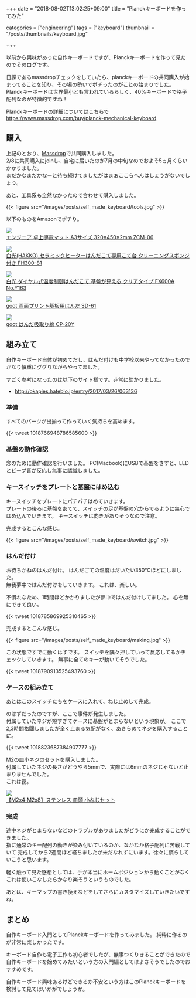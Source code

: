 +++
date = "2018-08-02T13:02:25+09:00"
title = "Planckキーボードを作ってみた"

categories = ["engineering"]
tags = ["keyboard"]
thumbnail = "/posts/thumbnails/keyboard.jpg"

+++

以前から興味があった自作キーボードですが、Planckキーボードを作って見たのでそのログです。

日課であるmassdropチェックをしていたら、planckキーボードの共同購入が始まってることを知り、その場の勢いでポチったのがことの始まりでした。
Planckキーボードは世界最小とも言われているらしく、40%キーボードで格子配列なのが特徴的ですね！

Planckキーボードの詳細についてはこちらで
https://www.massdrop.com/buy/planck-mechanical-keyboard

## 購入

上記のとおり、[Massdrop](https://www.massdrop.com/)で共同購入しました。\
2/8に共同購入にjoinし、自宅に届いたのが7月の中旬なのでおよそ5ヵ月くらいかかりました。\
まだかなまだかなーと待ち続けてましたがはまぁここらへんはしょうがないでしょう。

あと、工具系も全然なかったので合わせて購入しました。

{{< figure src="/images/posts/self_made_keyboard/tools.jpg" >}}

以下のものをAmazonでポチり。

<a href="https://www.amazon.co.jp/gp/product/B002L6HJ9Q/ref=as_li_ss_il?ie=UTF8&psc=1&linkCode=li2&tag=foresta04-22&linkId=9f925d098550c35fc3ec8d2d2108134b" target="_blank"><img border="0" src="//ws-fe.amazon-adsystem.com/widgets/q?_encoding=UTF8&ASIN=B002L6HJ9Q&Format=_SL160_&ID=AsinImage&MarketPlace=JP&ServiceVersion=20070822&WS=1&tag=foresta04-22" ></a><img src="https://ir-jp.amazon-adsystem.com/e/ir?t=foresta04-22&l=li2&o=9&a=B002L6HJ9Q" width="1" height="1" border="0" alt="" style="border:none !important; margin:0px !important;" /> \
<a href="https://amzn.to/2ODnoli" target="_blank">エンジニア 卓上導電マット A3サイズ 320×450×2mm ZCM-06</a>

<a href="https://www.amazon.co.jp/gp/product/B017SQ0TUO/ref=as_li_ss_il?ie=UTF8&psc=1&linkCode=li2&tag=foresta04-22&linkId=927189b16a3e83f10473691cf818fba7" target="_blank"><img border="0" src="//ws-fe.amazon-adsystem.com/widgets/q?_encoding=UTF8&ASIN=B017SQ0TUO&Format=_SL160_&ID=AsinImage&MarketPlace=JP&ServiceVersion=20070822&WS=1&tag=foresta04-22" ></a><img src="https://ir-jp.amazon-adsystem.com/e/ir?t=foresta04-22&l=li2&o=9&a=B017SQ0TUO" width="1" height="1" border="0" alt="" style="border:none !important; margin:0px !important;" /> \
<a href="https://amzn.to/2ADcJUW" target="_blank">白光(HAKKO) セラミックヒーターはんだこて専用こて台 クリーニングスポンジ付き FH300-81</a>

<a href="https://www.amazon.co.jp/gp/product/B076KMS5CV/ref=as_li_ss_il?ie=UTF8&psc=1&linkCode=li2&tag=foresta04-22&linkId=322d6725c5446fd46fbb37ad4d7b4fea" target="_blank"><img border="0" src="//ws-fe.amazon-adsystem.com/widgets/q?_encoding=UTF8&ASIN=B076KMS5CV&Format=_SL160_&ID=AsinImage&MarketPlace=JP&ServiceVersion=20070822&WS=1&tag=foresta04-22" ></a><img src="https://ir-jp.amazon-adsystem.com/e/ir?t=foresta04-22&l=li2&o=9&a=B076KMS5CV" width="1" height="1" border="0" alt="" style="border:none !important; margin:0px !important;" /> \
<a href="https://amzn.to/2AMwREn" target="_blank">白光 ダイヤル式温度制御はんだこて 基盤が見える クリアタイプ FX600A No.Y163</a>


<a href="https://www.amazon.co.jp/gp/product/B0029LGAKW/ref=as_li_ss_il?ie=UTF8&psc=1&linkCode=li2&tag=foresta04-22&linkId=b31f1f0979876f9acc77bdf4afe76b56" target="_blank"><img border="0" src="//ws-fe.amazon-adsystem.com/widgets/q?_encoding=UTF8&ASIN=B0029LGAKW&Format=_SL160_&ID=AsinImage&MarketPlace=JP&ServiceVersion=20070822&WS=1&tag=foresta04-22" ></a><img src="https://ir-jp.amazon-adsystem.com/e/ir?t=foresta04-22&l=li2&o=9&a=B0029LGAKW" width="1" height="1" border="0" alt="" style="border:none !important; margin:0px !important;" /> \
<a href="https://amzn.to/2KnGetj" target="_blank">goot 両面プリント基板用はんだ SD-61</a>


<a href="https://www.amazon.co.jp/gp/product/B001D7JEIS/ref=as_li_ss_il?ie=UTF8&psc=1&linkCode=li2&tag=foresta04-22&linkId=138b8277039b6bb0ff1945a0017ff29e" target="_blank"><img border="0" src="//ws-fe.amazon-adsystem.com/widgets/q?_encoding=UTF8&ASIN=B001D7JEIS&Format=_SL160_&ID=AsinImage&MarketPlace=JP&ServiceVersion=20070822&WS=1&tag=foresta04-22" ></a><img src="https://ir-jp.amazon-adsystem.com/e/ir?t=foresta04-22&l=li2&o=9&a=B001D7JEIS" width="1" height="1" border="0" alt="" style="border:none !important; margin:0px !important;" /> \
<a href="https://amzn.to/2KjOQRW" target="_blank">goot はんだ吸取り線 CP-20Y</a>



## 組み立て

自作キーボード自体が初めてだし、はんだ付けも中学校以来やってなかったのでかなり慎重にググりながらやってました。

すごく参考になったのは以下のサイト様です。非常に助かりました。

* http://okapies.hateblo.jp/entry/2017/03/26/063136


### 準備

すべてのパーツが出揃って作っていく気持ちを高めます。

{{< tweet 1018766948786585600 >}}

### 基盤の動作確認

念のために動作確認を行いました。
PC(Macbook)にUSBで基盤をさすと、LEDとビープ音が反応し無事に認識しました。

### キースイッチをプレートと基盤にはめ込む 

キースイッチをプレートにパチパチはめていきます。\
プレートの後ろに基盤をあてて、スイッチの足が基盤の穴からでるように無心ではめ込んでいきます。
キースイッチは向きがありそうなので注意。

完成するとこんな感じ。


{{< figure src="/images/posts/self_made_keyboard/switch.jpg" >}}

### はんだ付け

お待ちかねのはんだ付け。
はんだごての温度はだいたい350℃ほどにしました。\
無我夢中ではんだ付けをしていきます。
これは、楽しい。

不慣れなため、1時間ほどかかりましたが夢中ではんだ付けしてました。
心を無にできて良い。

{{< tweet 1018785869925310465 >}}




完成するとこんな感じ。

{{< figure src="/images/posts/self_made_keyboard/making.jpg" >}}

この状態ですでに動くはずです。
スイッチを隅々押していって反応してるかチェックしていきます。
無事に全てのキーが動いてそうでした。

{{< tweet 1018790913525493760 >}}

### ケースの組み立て

あとはこのスイッチたちをケースに入れて、ねじ止めして完成。

のはずだったのですが、ここで事件が発生しました。\
付属していたネジが短すぎてケースに基盤がとまらないという現象が。
ここで2,3時間格闘しましたが全く止まる気配がなく、あきらめてネジを購入することに。

{{< tweet 1018823687384907777 >}}

M2の皿小ネジのセットを購入しました。\
付属していたネジの長さがどうやら5mmで、実際には6mmのネジじゃないと止まりませんでした。\
これは罠。

<a href="https://www.amazon.co.jp/gp/product/B079Z8L15V/ref=as_li_ss_il?ie=UTF8&psc=1&linkCode=li2&tag=foresta04-22&linkId=e644f8ea7717e65c991c87a9b422995f" target="_blank"><img border="0" src="//ws-fe.amazon-adsystem.com/widgets/q?_encoding=UTF8&ASIN=B079Z8L15V&Format=_SL160_&ID=AsinImage&MarketPlace=JP&ServiceVersion=20070822&WS=1&tag=foresta04-22" ></a><img src="https://ir-jp.amazon-adsystem.com/e/ir?t=foresta04-22&l=li2&o=9&a=B079Z8L15V" width="1" height="1" border="0" alt="" style="border:none !important; margin:0px !important;" /> \
<a href="https://amzn.to/2Ayu2Gw" target="_blank">【M2x4‐M2x8】ステンレス 皿頭 小ねじセット</a>

### 完成

途中ネジがとまらないなどのトラブルがありましたがどうにか完成することができました。\
指に通常のキー配列の動きが染み付いているのか、なかなか格子配列に苦戦していて
完成してから2週間ほど経ちましたが未だなれずにいます。徐々に慣らしていこうと思います。

軽く触って見た感想としては、手が本当にホームポジションから動くことがなくこれは使いこなしたらかなり楽そうというものでした。

あとは、キーマップの書き換えなどをしてさらにカスタマイズしていきたいですね。

## まとめ

自作キーボード入門としてPlanckキーボードを作ってみました。
純粋に作るのが非常に楽しかったです。

キーボード自作も電子工作も初心者でしたが、無事つくりきることができたので自作キーボードを始めてみたいという方の入門編としてはよさそうでしたのでおすすめです。

自作キーボード興味あるけどできるか不安という方はこのPlanckキーボードを検討して見てはいかがでしょうか。


